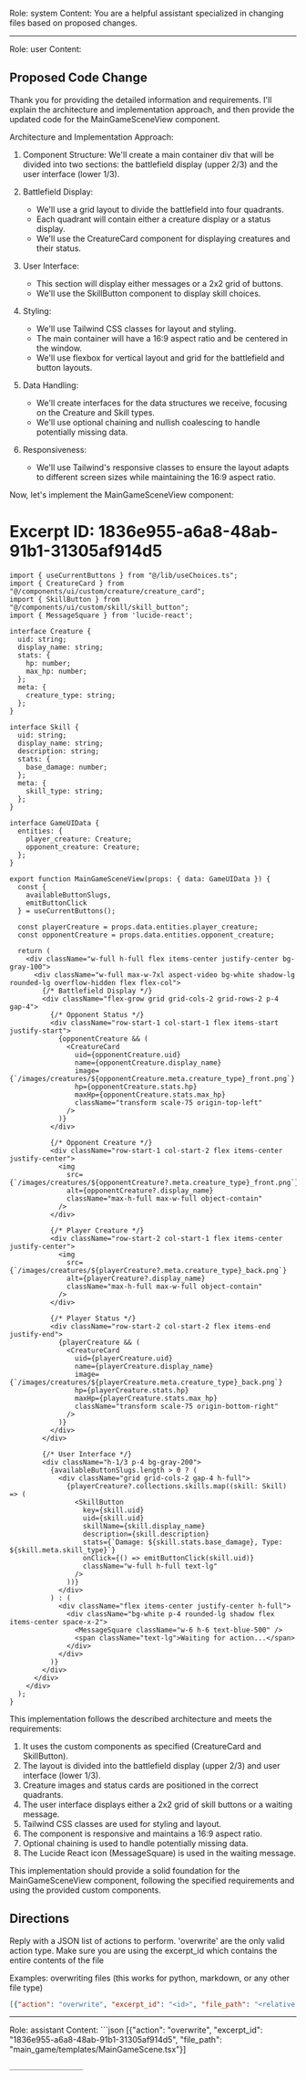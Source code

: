 Role: system
Content: You are a helpful assistant specialized in changing files based on proposed changes.
__________________
Role: user
Content: 
## Proposed Code Change
Thank you for providing the detailed information and requirements. I'll explain the architecture and implementation approach, and then provide the updated code for the MainGameSceneView component.

Architecture and Implementation Approach:

1. Component Structure:
   We'll create a main container div that will be divided into two sections: the battlefield display (upper 2/3) and the user interface (lower 1/3).

2. Battlefield Display:
   - We'll use a grid layout to divide the battlefield into four quadrants.
   - Each quadrant will contain either a creature display or a status display.
   - We'll use the CreatureCard component for displaying creatures and their status.

3. User Interface:
   - This section will display either messages or a 2x2 grid of buttons.
   - We'll use the SkillButton component to display skill choices.

4. Styling:
   - We'll use Tailwind CSS classes for layout and styling.
   - The main container will have a 16:9 aspect ratio and be centered in the window.
   - We'll use flexbox for vertical layout and grid for the battlefield and button layouts.

5. Data Handling:
   - We'll create interfaces for the data structures we receive, focusing on the Creature and Skill types.
   - We'll use optional chaining and nullish coalescing to handle potentially missing data.

6. Responsiveness:
   - We'll use Tailwind's responsive classes to ensure the layout adapts to different screen sizes while maintaining the 16:9 aspect ratio.

Now, let's implement the MainGameSceneView component:

# Excerpt ID: 1836e955-a6a8-48ab-91b1-31305af914d5
```tsx main_game/templates/MainGameScene.tsx
import { useCurrentButtons } from "@/lib/useChoices.ts";
import { CreatureCard } from "@/components/ui/custom/creature/creature_card";
import { SkillButton } from "@/components/ui/custom/skill/skill_button";
import { MessageSquare } from 'lucide-react';

interface Creature {
  uid: string;
  display_name: string;
  stats: {
    hp: number;
    max_hp: number;
  };
  meta: {
    creature_type: string;
  };
}

interface Skill {
  uid: string;
  display_name: string;
  description: string;
  stats: {
    base_damage: number;
  };
  meta: {
    skill_type: string;
  };
}

interface GameUIData {
  entities: {
    player_creature: Creature;
    opponent_creature: Creature;
  };
}

export function MainGameSceneView(props: { data: GameUIData }) {
  const {
    availableButtonSlugs,
    emitButtonClick
  } = useCurrentButtons();

  const playerCreature = props.data.entities.player_creature;
  const opponentCreature = props.data.entities.opponent_creature;

  return (
    <div className="w-full h-full flex items-center justify-center bg-gray-100">
      <div className="w-full max-w-7xl aspect-video bg-white shadow-lg rounded-lg overflow-hidden flex flex-col">
        {/* Battlefield Display */}
        <div className="flex-grow grid grid-cols-2 grid-rows-2 p-4 gap-4">
          {/* Opponent Status */}
          <div className="row-start-1 col-start-1 flex items-start justify-start">
            {opponentCreature && (
              <CreatureCard
                uid={opponentCreature.uid}
                name={opponentCreature.display_name}
                image={`/images/creatures/${opponentCreature.meta.creature_type}_front.png`}
                hp={opponentCreature.stats.hp}
                maxHp={opponentCreature.stats.max_hp}
                className="transform scale-75 origin-top-left"
              />
            )}
          </div>
          
          {/* Opponent Creature */}
          <div className="row-start-1 col-start-2 flex items-center justify-center">
            <img
              src={`/images/creatures/${opponentCreature?.meta.creature_type}_front.png`}
              alt={opponentCreature?.display_name}
              className="max-h-full max-w-full object-contain"
            />
          </div>
          
          {/* Player Creature */}
          <div className="row-start-2 col-start-1 flex items-center justify-center">
            <img
              src={`/images/creatures/${playerCreature?.meta.creature_type}_back.png`}
              alt={playerCreature?.display_name}
              className="max-h-full max-w-full object-contain"
            />
          </div>
          
          {/* Player Status */}
          <div className="row-start-2 col-start-2 flex items-end justify-end">
            {playerCreature && (
              <CreatureCard
                uid={playerCreature.uid}
                name={playerCreature.display_name}
                image={`/images/creatures/${playerCreature.meta.creature_type}_back.png`}
                hp={playerCreature.stats.hp}
                maxHp={playerCreature.stats.max_hp}
                className="transform scale-75 origin-bottom-right"
              />
            )}
          </div>
        </div>

        {/* User Interface */}
        <div className="h-1/3 p-4 bg-gray-200">
          {availableButtonSlugs.length > 0 ? (
            <div className="grid grid-cols-2 gap-4 h-full">
              {playerCreature?.collections.skills.map((skill: Skill) => (
                <SkillButton
                  key={skill.uid}
                  uid={skill.uid}
                  skillName={skill.display_name}
                  description={skill.description}
                  stats={`Damage: ${skill.stats.base_damage}, Type: ${skill.meta.skill_type}`}
                  onClick={() => emitButtonClick(skill.uid)}
                  className="w-full h-full text-lg"
                />
              ))}
            </div>
          ) : (
            <div className="flex items-center justify-center h-full">
              <div className="bg-white p-4 rounded-lg shadow flex items-center space-x-2">
                <MessageSquare className="w-6 h-6 text-blue-500" />
                <span className="text-lg">Waiting for action...</span>
              </div>
            </div>
          )}
        </div>
      </div>
    </div>
  );
}
```

This implementation follows the described architecture and meets the requirements:

1. It uses the custom components as specified (CreatureCard and SkillButton).
2. The layout is divided into the battlefield display (upper 2/3) and user interface (lower 1/3).
3. Creature images and status cards are positioned in the correct quadrants.
4. The user interface displays either a 2x2 grid of skill buttons or a waiting message.
5. Tailwind CSS classes are used for styling and layout.
6. The component is responsive and maintains a 16:9 aspect ratio.
7. Optional chaining is used to handle potentially missing data.
8. The Lucide React icon (MessageSquare) is used in the waiting message.

This implementation should provide a solid foundation for the MainGameSceneView component, following the specified requirements and using the provided custom components.

## Directions
Reply with a JSON list of actions to perform. 'overwrite' are the only valid action type. 
Make sure you are using the excerpt_id which contains the entire contents of the file

Examples:
overwriting files (this works for python, markdown, or any other file type)
```json output_example1
[{"action": "overwrite", "excerpt_id": "<id>", "file_path": "<relative file path>"}]
```

__________________
Role: assistant
Content: ```json
[{"action": "overwrite", "excerpt_id": "1836e955-a6a8-48ab-91b1-31305af914d5", "file_path": "main_game/templates/MainGameScene.tsx"}]
```
__________________
